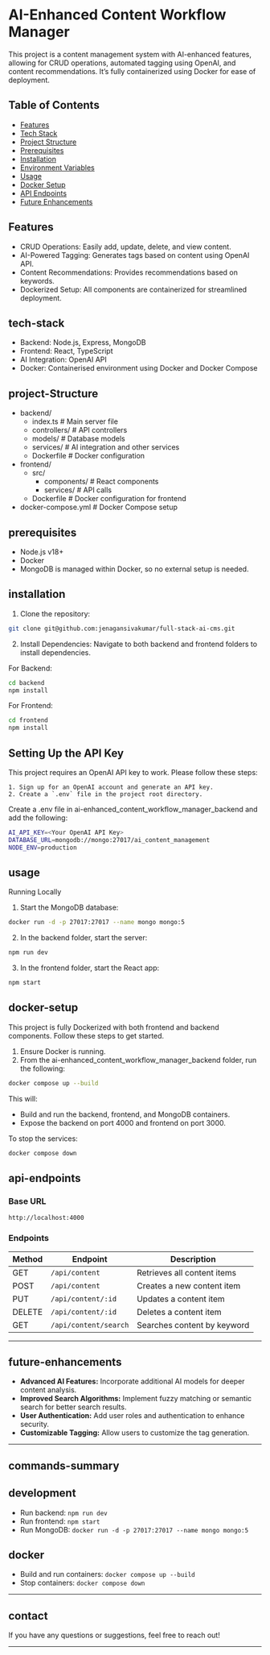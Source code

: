 
# AI-Enhanced Content Workflow Manager



This project is a content management system with AI-enhanced features, allowing for CRUD operations, automated tagging using OpenAI, and content recommendations. It’s fully containerized using Docker for ease of deployment.



## Table of Contents
- [Features](#features)
- [Tech Stack](#tech-stack)
- [Project Structure](#project-structure)
- [Prerequisites](#prerequisites)
- [Installation](#installation)
- [Environment Variables](#environment-variables)
- [Usage](#usage)
- [Docker Setup](#docker-setup)
- [API Endpoints](#api-endpoints)
- [Future Enhancements](#future-enhancements)

  

## Features

- CRUD Operations: Easily add, update, delete, and view content.
- AI-Powered Tagging: Generates tags based on content using OpenAI API.
- Content Recommendations: Provides recommendations based on keywords.
- Dockerized Setup: All components are containerized for streamlined deployment.
## tech-stack

- Backend: Node.js, Express, MongoDB
- Frontend: React, TypeScript
- AI Integration: OpenAI API
- Docker: Containerised environment using Docker and Docker Compose

  
## project-Structure
- backend/
  - index.ts              # Main server file
  - controllers/          # API controllers
  - models/               # Database models
  - services/             # AI integration and other services
  - Dockerfile            # Docker configuration
- frontend/
  - src/
    - components/         # React components
    - services/           # API calls
  - Dockerfile            # Docker configuration for frontend
- docker-compose.yml      # Docker Compose setup

  
## prerequisites
- Node.js v18+
- Docker
- MongoDB is managed within Docker, so no external setup is needed.

  
## installation


1. Clone the repository:
```bash 
git clone git@github.com:jenagansivakumar/full-stack-ai-cms.git
```

2. Install Dependencies:
Navigate to both backend and frontend folders to install dependencies.

For Backend:
```bash
cd backend
npm install
```

For Frontend:
```bash
cd frontend
npm install
```

## Setting Up the API Key
This project requires an OpenAI API key to work. Please follow these steps:

```
1. Sign up for an OpenAI account and generate an API key.
2. Create a `.env` file in the project root directory.

```

Create a .env file in ai-enhanced_content_workflow_manager_backend and add the following:

```bash
AI_API_KEY=<Your OpenAI API Key>
DATABASE_URL=mongodb://mongo:27017/ai_content_management
NODE_ENV=production
```

## usage
Running Locally
1. Start the MongoDB database:
```bash
docker run -d -p 27017:27017 --name mongo mongo:5
```

2. In the backend folder, start the server:
```bash
npm run dev
```

3. In the frontend folder, start the React app:
```bash
npm start
```


## docker-setup
This project is fully Dockerized with both frontend and backend components. Follow these steps to get started.

1. Ensure Docker is running.
2. From the ai-enhanced_content_workflow_manager_backend folder, run the following:

```bash
docker compose up --build
```

This will:

- Build and run the backend, frontend, and MongoDB containers.
- Expose the backend on port 4000 and frontend on port 3000.

To stop the services:
```bash
docker compose down
```

## api-endpoints

### Base URL
`http://localhost:4000`

### Endpoints

| Method | Endpoint              | Description                          |
|--------|------------------------|--------------------------------------|
| GET    | `/api/content`         | Retrieves all content items         |
| POST   | `/api/content`         | Creates a new content item          |
| PUT    | `/api/content/:id`     | Updates a content item              |
| DELETE | `/api/content/:id`     | Deletes a content item              |
| GET    | `/api/content/search`  | Searches content by keyword         |

---

## future-enhancements

- **Advanced AI Features:** Incorporate additional AI models for deeper content analysis.
- **Improved Search Algorithms:** Implement fuzzy matching or semantic search for better search results.
- **User Authentication:** Add user roles and authentication to enhance security.
- **Customizable Tagging:** Allow users to customize the tag generation.

---

## commands-summary

## development

- Run backend: `npm run dev`
- Run frontend: `npm start`
- Run MongoDB: `docker run -d -p 27017:27017 --name mongo mongo:5`

## docker

- Build and run containers: `docker compose up --build`
- Stop containers: `docker compose down`

---

## contact

If you have any questions or suggestions, feel free to reach out!

---
